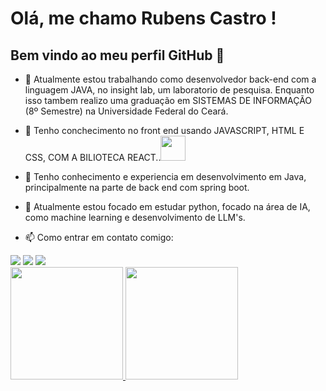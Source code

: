 # Olá, me chamo Rubens Castro ! 
## Bem vindo ao meu perfil GitHub 👋

- 🔭 Atualmente estou trabalhando como desenvolvedor back-end com a linguagem JAVA, no insight lab, um laboratorio de pesquisa. Enquanto isso tambem realizo uma graduação em SISTEMAS DE INFORMAÇÃO (8º Semestre) na Universidade Federal do Ceará.

- 🌱 Tenho conchecimento no front end usando JAVASCRIPT, HTML E CSS, COM A BILIOTECA REACT..<img src="https://cdn.jsdelivr.net/gh/devicons/devicon/icons/react/react-original-wordmark.svg" width="40" height="40"/>
- 🌱 Tenho conhecimento e experiencia em desenvolvimento em Java, principalmente na parte de back end com spring boot.
- 🌱 Atualmente estou focado em estudar python, focado na área de IA, como machine learning e desenvolvimento de LLM's.


- 📫 Como entrar em contato comigo: 

<div>
<a href="https://www.instagram.com/rubens_cauan12/" target="_blank"><img src="https://img.shields.io/badge/-Instagram-%23E4405F?style=for-the-badge&logo=instagram&logoColor=white" target="_blank"></a>
<a href = "mailto:rubenscauanfc2021@gmail.com"><img src="https://img.shields.io/badge/Gmail-D14836?style=for-the-badge&logo=gmail&logoColor=white" target="_blank"></a>
<a href="https://www.linkedin.com/in/rubenscauancastro/" target="_blank"><img src="https://img.shields.io/badge/-LinkedIn-%230077B5?style=for-the-badge&logo=linkedin&logoColor=white" target="_blank"></a>   
</div>

<div>
<a href="https://github.com/Rubenscauan">
<img height="180em" src="https://github-readme-stats.vercel.app/api/top-langs/?username=Rubenscauan&layout=compact&langs_count=7&theme=dracula"/>
<img height="180em" src="https://github-readme-stats.vercel.app/api?username=RubensCauan&show_icons=true&theme=dracula&include_all_commits=true&count_private=true"/>
</div>
